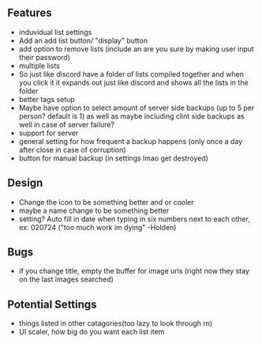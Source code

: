 ## Features
- induvidual list settings
- Add an add list button/ "display" button
- add option to remove lists (include an are you sure by making user input their password)
- multiple lists
- So just like discord have a folder of lists compiled together and when you click it it expands out just like discord and shows all the lists in the folder
- better tags setup
- Maybe have option to select amount of server side backups (up to 5 per person? default is 1) as well as maybe including clint side backups as well in case of server failure?
- support for server
- general setting for how frequent a backup happens (only once a day after close in case of corruption)
- button for manual backup (in settings lmao get destroyed)


## Design
- Change the icon to be something better and or cooler
- maybe a name change to be something better
- setting? Auto fill in date when typing in six numbers next to each other, ex: 020724 ("too much work im dying" -Holden)


## Bugs
- if you change title, empty the buffer for image urls (right now they stay on the last images searched)

## Potential Settings
- things listed in other catagories(too lazy to look through rn)
- UI scaler, how big do you want each list item
